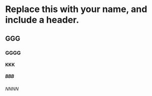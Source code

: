 # Replace this with your name, and include a header.
## GGG
### GGGG
#### KKK
##### BBB
###### NNNN

